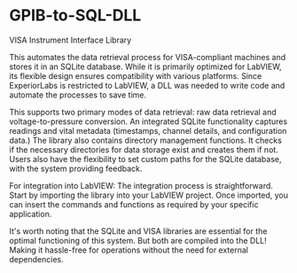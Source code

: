 # GPIB-to-SQL-DLL
VISA Instrument Interface Library

This automates the data retrieval process for VISA-compliant machines and stores it in an SQLite database. While it is primarily optimized for LabVIEW, its flexible design ensures compatibility with various platforms. Since ExperiorLabs is restricted to LabVIEW, a DLL was needed to write code and automate the processes to save time. 

This supports two primary modes of data retrieval: raw data retrieval and voltage-to-pressure conversion. An integrated SQLite functionality captures readings and vital metadata (timestamps, channel details, and configuration data.) The library also contains directory management functions. It checks if the necessary directories for data storage exist and creates them if not. Users also have the flexibility to set custom paths for the SQLite database, with the system providing feedback. 


For integration into LabVIEW: The integration process is straightforward. Start by importing the library into your LabVIEW project. Once imported, you can insert the commands and functions as required by your specific application.

It's worth noting that the SQLite and VISA libraries are essential for the optimal functioning of this system. But both are compiled into the DLL! Making it hassle-free for operations without the need for external dependencies.
